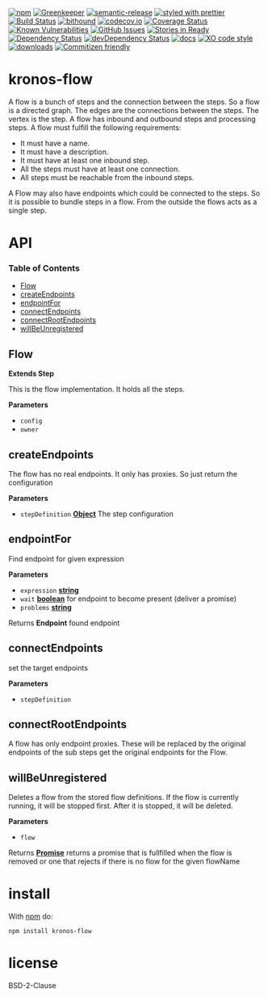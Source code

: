 [![npm](https://img.shields.io/npm/v/kronos-flow.svg)](https://www.npmjs.com/package/kronos-flow)
[![Greenkeeper](https://badges.greenkeeper.io/Kronos-Integration/kronos-flow.svg)](https://greenkeeper.io/)
[![semantic-release](https://img.shields.io/badge/%20%20%F0%9F%93%A6%F0%9F%9A%80-semantic--release-e10079.svg)](https://github.com/Kronos-Integration/kronos-flow)
[![styled with prettier](https://img.shields.io/badge/styled_with-prettier-ff69b4.svg)](https://github.com/prettier/prettier)
[![Build Status](https://secure.travis-ci.org/Kronos-Integration/kronos-flow.png)](http://travis-ci.org/Kronos-Integration/kronos-flow)
[![bithound](https://www.bithound.io/github/Kronos-Integration/kronos-flow/badges/score.svg)](https://www.bithound.io/github/Kronos-Integration/kronos-flow)
[![codecov.io](http://codecov.io/github/Kronos-Integration/kronos-flow/coverage.svg?branch=master)](http://codecov.io/github/Kronos-Integration/kronos-flow?branch=master)
[![Coverage Status](https://coveralls.io/repos/Kronos-Integration/kronos-flow/badge.svg)](https://coveralls.io/r/Kronos-Integration/kronos-flow)
[![Known Vulnerabilities](https://snyk.io/test/github/Kronos-Integration/kronos-flow/badge.svg)](https://snyk.io/test/github/Kronos-Integration/kronos-flow)
[![GitHub Issues](https://img.shields.io/github/issues/Kronos-Integration/kronos-flow.svg?style=flat-square)](https://github.com/Kronos-Integration/kronos-flow/issues)
[![Stories in Ready](https://badge.waffle.io/Kronos-Integration/kronos-flow.svg?label=ready&title=Ready)](http://waffle.io/Kronos-Integration/kronos-flow)
[![Dependency Status](https://david-dm.org/Kronos-Integration/kronos-flow.svg)](https://david-dm.org/Kronos-Integration/kronos-flow)
[![devDependency Status](https://david-dm.org/Kronos-Integration/kronos-flow/dev-status.svg)](https://david-dm.org/Kronos-Integration/kronos-flow#info=devDependencies)
[![docs](http://inch-ci.org/github/Kronos-Integration/kronos-flow.svg?branch=master)](http://inch-ci.org/github/Kronos-Integration/kronos-flow)
[![XO code style](https://img.shields.io/badge/code_style-XO-5ed9c7.svg)](https://github.com/sindresorhus/xo)
[![downloads](http://img.shields.io/npm/dm/kronos-flow.svg?style=flat-square)](https://npmjs.org/package/kronos-flow)
[![Commitizen friendly](https://img.shields.io/badge/commitizen-friendly-brightgreen.svg)](http://commitizen.github.io/cz-cli/)

# kronos-flow

A flow is a bunch of steps and the connection between the steps. So a flow is a directed graph.
The edges are the connections between the steps. The vertex is the step.
A flow has inbound and outbound steps and processing steps.
A flow must fulfill the following requirements:

-   It must have a name.
-   It must have a description.
-   It must have at least one inbound step.
-   All the steps must have at least one connection.
-   All steps must be reachable from the inbound steps.

A Flow may also have endpoints which could be connected to the steps. So it is
possible to bundle steps in a flow. From the outside the flows acts as a single step.

# API

<!-- Generated by documentation.js. Update this documentation by updating the source code. -->

### Table of Contents

-   [Flow](#flow)
-   [createEndpoints](#createendpoints)
-   [endpointFor](#endpointfor)
-   [connectEndpoints](#connectendpoints)
-   [connectRootEndpoints](#connectrootendpoints)
-   [willBeUnregistered](#willbeunregistered)

## Flow

**Extends Step**

This is the flow implementation.
It holds all the steps.

**Parameters**

-   `config`  
-   `owner`  

## createEndpoints

The flow has no real endpoints. It only has proxies.
So just return the configuration

**Parameters**

-   `stepDefinition` **[Object](https://developer.mozilla.org/docs/Web/JavaScript/Reference/Global_Objects/Object)** The step configuration

## endpointFor

Find endpoint for given expression

**Parameters**

-   `expression` **[string](https://developer.mozilla.org/docs/Web/JavaScript/Reference/Global_Objects/String)** 
-   `wait` **[boolean](https://developer.mozilla.org/docs/Web/JavaScript/Reference/Global_Objects/Boolean)** for endpoint to become present (deliver a promise)
-   `problems` **[string](https://developer.mozilla.org/docs/Web/JavaScript/Reference/Global_Objects/String)** 

Returns **Endpoint** found endpoint

## connectEndpoints

set the target endpoints

**Parameters**

-   `stepDefinition`  

## connectRootEndpoints

A flow has only endpoint proxies. These will be replaced by the original endpoints
of the sub steps
get the original endpoints for the Flow.

## willBeUnregistered

Deletes a flow from the stored flow definitions. If the flow
is currently running, it will be stopped first. After it
is stopped, it will be deleted.

**Parameters**

-   `flow`  

Returns **[Promise](https://developer.mozilla.org/docs/Web/JavaScript/Reference/Global_Objects/Promise)** returns a promise that is fullfilled when the flow is removed
        or one that rejects if there is no flow for the given flowName

# install

With [npm](http://npmjs.org) do:

```shell
npm install kronos-flow
```

# license

BSD-2-Clause
